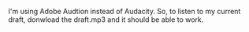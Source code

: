 I'm using Adobe Audtion instead of Audacity. So, to listen to my current draft, donwload the draft.mp3 and it should be able to work.
